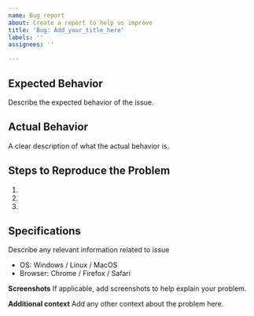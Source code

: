 ```yaml
---
name: Bug report
about: Create a report to help us improve
title: 'Bug: Add_your_title_here'
labels: ''
assignees: ''

---
```


## Expected Behavior
Describe the expected behavior of the issue.

## Actual Behavior
A clear description of what the actual behavior is.

## Steps to Reproduce the Problem
  1.
  2.
  3.

## Specifications
Describe any relevant information related to issue
  - OS: Windows / Linux / MacOS
  - Browser: Chrome / Firefox / Safari

**Screenshots**
If applicable, add screenshots to help explain your problem.

**Additional context**
Add any other context about the problem here.
